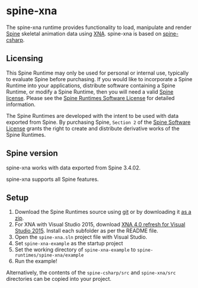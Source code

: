 # spine-xna

The spine-xna runtime provides functionality to load, manipulate and render [Spine](http://esotericsoftware.com) skeletal animation data using [XNA](http://msdn.microsoft.com/xna/). spine-xna is based on [spine-csharp](https://github.com/EsotericSoftware/spine-runtimes/tree/master/spine-csharp).

## Licensing

This Spine Runtime may only be used for personal or internal use, typically to evaluate Spine before purchasing. If you would like to incorporate a Spine Runtime into your applications, distribute software containing a Spine Runtime, or modify a Spine Runtime, then you will need a valid [Spine license](https://esotericsoftware.com/spine-purchase). Please see the [Spine Runtimes Software License](https://github.com/EsotericSoftware/spine-runtimes/blob/master/LICENSE) for detailed information.

The Spine Runtimes are developed with the intent to be used with data exported from Spine. By purchasing Spine, `Section 2` of the [Spine Software License](https://esotericsoftware.com/files/license.txt) grants the right to create and distribute derivative works of the Spine Runtimes.

## Spine version

spine-xna works with data exported from Spine 3.4.02.

spine-xna supports all Spine features.

## Setup

1. Download the Spine Runtimes source using [git](https://help.github.com/articles/set-up-git) or by downloading it [as a zip](https://github.com/EsotericSoftware/spine-runtimes/archive/master.zip).
1. For XNA with Visual Studio 2015, download [XNA 4.0 refresh for Visual Studio 2015](https://mxa.codeplex.com/releases/view/618279). Install each subfolder as per the README file.   
1. Open the `spine-xna.sln` project file with Visual Studio.
1. Set `spine-xna-example` as the startup project
1. Set the working directory of `spine-xna-example` to `spine-runtimes/spine-xna/example`
1. Run the example!

Alternatively, the contents of the `spine-csharp/src` and `spine-xna/src` directories can be copied into your project.
